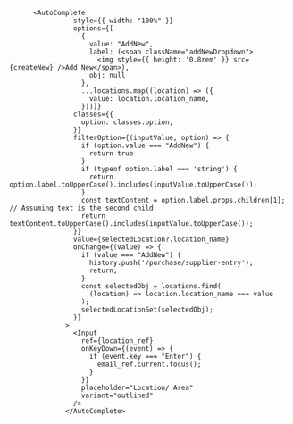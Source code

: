           <AutoComplete
                    style={{ width: "100%" }}
                    options={[
                      {
                        value: "AddNew",
                        label: (<span className="addNewDropdown">
                          <img style={{ height: '0.8rem' }} src={createNew} />Add New</span>),
                        obj: null
                      },
                      ...locations.map((location) => ({
                        value: location.location_name,
                      }))]}
                    classes={{
                      option: classes.option,
                    }}
                    filterOption={(inputValue, option) => {
                      if (option.value === "AddNew") {
                        return true
                      }
                      if (typeof option.label === 'string') {
                        return option.label.toUpperCase().includes(inputValue.toUpperCase());
                      }
                      const textContent = option.label.props.children[1]; // Assuming text is the second child
                      return textContent.toUpperCase().includes(inputValue.toUpperCase());
                    }}
                    value={selectedLocation?.location_name}
                    onChange={(value) => {
                      if (value === "AddNew") {
                        history.push('/purchase/supplier-entry');
                        return;
                      }
                      const selectedObj = locations.find(
                        (location) => location.location_name === value
                      );
                      selectedLocationSet(selectedObj);
                    }}
                  >
                    <Input
                      ref={location_ref}
                      onKeyDown={(event) => {
                        if (event.key === "Enter") {
                          email_ref.current.focus();
                        }
                      }}
                      placeholder="Location/ Area"
                      variant="outlined"
                    />
                  </AutoComplete>

